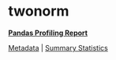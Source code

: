 # twonorm

[**Pandas Profiling Report**](https://epistasislab.github.io/pmlb/profile/twonorm.html)

[Metadata](metadata.yaml) | [Summary Statistics](summary_stats.tsv)


